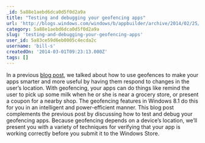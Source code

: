 ```yaml
---
_id: 5a88e1aebd6dca0d5f0d2a9a
title: "Testing and debugging your geofencing apps"
url: 'http://blogs.windows.com/windows/b/appbuilder/archive/2014/02/25/testing-and-debugging-your-geofencing-apps.aspx'
category: 5a88e1aebd6dca0d5f0d2a9a
slug: 'testing-and-debugging-your-geofencing-apps'
user_id: 5a83ce59d6eb0005c4ecda2c
username: 'bill-s'
createdOn: '2014-03-01T09:23:13.000Z'
tags: []
---
```


In a previous <a href="http://blogs.windows.com/windows/b/appbuilder/archive/2013/08/20/creating-smarter-apps-with-geofencing.aspx" target="_blank">blog post</a>, we talked about how to use geofences to make your apps smarter and more useful by having them respond to changes in the user’s location. With geofencing, your apps can do things like remind the user to pick up some milk when he or she is near a grocery store, or present a coupon for a nearby shop. The geofencing features in Windows 8.1 do this for you in an intelligent and power-efficient manner. This blog post complements the previous post by discussing how to test and debug your geofencing apps. Because geofencing depends on a device’s location, we’ll present you with a variety of techniques for verifying that your app is working correctly before you submit it to the Windows Store.
